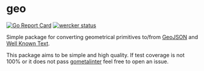 # geo

[![Go Report Card](https://goreportcard.com/badge/github.com/briansorahan/geo)](https://goreportcard.com/report/github.com/briansorahan/geo)
[![wercker status](https://app.wercker.com/status/deafc383e082c1a3fd05f5550383592e/s/master "wercker status")](https://app.wercker.com/project/byKey/deafc383e082c1a3fd05f5550383592e)

Simple package for converting geometrical primitives to/from [GeoJSON](http://geojson.org) and [Well Known Text](https://en.wikipedia.org/wiki/Well-known_text).

This package aims to be simple and high quality.
If test coverage is not 100% or it does not pass [gometalinter](https://github.com/alecthomas/gometalinter) feel free to open an issue.

